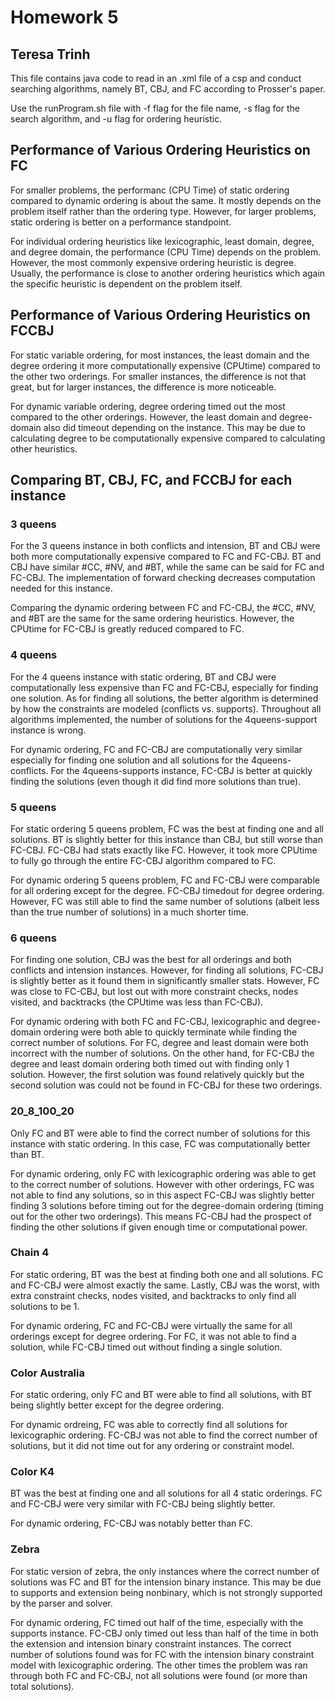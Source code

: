 # Homework 5
## Teresa Trinh

This file contains java code to read in an .xml file of a csp and conduct searching algorithms, namely BT, CBJ, and FC according to Prosser's paper. 

Use the runProgram.sh file with -f flag for the file name, -s flag for the search algorithm, and -u flag for ordering heuristic.

## Performance of Various Ordering Heuristics on FC
For smaller problems, the performanc (CPU Time) of static ordering compared to dynamic ordering is about the same. It mostly depends on the problem itself rather than the ordering type. However, for larger problems, static ordering is better on a performance standpoint. 

For individual ordering heuristics like lexicographic, least domain, degree, and degree domain, the performance (CPU Time) depends on the problem. However, the most commonly expensive ordering heuristic is degree. Usually, the performance is close to another ordering heuristics which again the specific heuristic is dependent on the problem itself. 

## Performance of Various Ordering Heuristics on FCCBJ
For static variable ordering, for most instances, the least domain and the degree ordering it more computationally expensive (CPUtime) compared to the other two orderings. For smaller instances, the difference is not that great, but for larger instances, the difference is more noticeable. 

For dynamic variable ordering, degree ordering timed out the most compared to the other orderings. However, the least domain and degree-domain also did timeout depending on the instance. This may be due to calculating degree to be computationally expensive compared to calculating other heuristics. 

## Comparing BT, CBJ, FC, and FCCBJ for each instance
### 3 queens
For the 3 queens instance in both conflicts and intension, BT and CBJ were both more computationally expensive compared to FC and FC-CBJ. BT and CBJ have similar #CC, #NV, and #BT, while the same can be said for FC and FC-CBJ. The implementation of forward checking decreases computation needed for this instance. 

Comparing the dynamic ordering between FC and FC-CBJ, the #CC, #NV, and #BT are the same for the same ordering heuristics. However, the CPUtime for FC-CBJ is greatly reduced compared to FC. 

### 4 queens
For the 4 queens instance with static ordering, BT and CBJ were computationally less expensive than FC and FC-CBJ, especially for finding one solution. As for finding all solutions, the better algorithm is determined by how the constraints are modeled (conflicts vs. supports). Throughout all algorithms implemented, the number of solutions for the 4queens-support instance is wrong. 

For dynamic ordering, FC and FC-CBJ are computationally very similar especially for finding one solution and all solutions for the 4queens-conflicts. For the 4queens-supports instance, FC-CBJ is better at quickly finding the solutions (even though it did find more solutions than true).

### 5 queens
For static ordering 5 queens problem, FC was the best at finding one and all solutions. BT is slightly better for this instance than CBJ, but still worse than FC-CBJ. FC-CBJ had stats exactly like FC. However, it took more CPUtime to fully go through the entire FC-CBJ algorithm compared to FC. 

For dynamic ordering 5 queens problem, FC and FC-CBJ were comparable for all ordering except for the degree. FC-CBJ timedout for degree ordering. However, FC was still able to find the same number of solutions (albeit less than the true number of solutions) in a much shorter time. 

### 6 queens
For finding one solution, CBJ was the best for all orderings and both conflicts and intension instances. However, for finding all solutions, FC-CBJ is slightly better as it found them in significantly smaller stats. However, FC was close to FC-CBJ, but lost out with more constraint checks, nodes visited, and backtracks (the CPUtime was less than FC-CBJ). 

For dynamic ordering with both FC and FC-CBJ, lexicographic and degree-domain ordering were both able to quickly terminate while finding the correct number of solutions. For FC, degree and least domain were both incorrect with the number of solutions. On the other hand, for FC-CBJ the degree and least domain ordering both timed out with finding only 1 solution. However, the first solution was found relatively quickly but the second solution was could not be found in FC-CBJ for these two orderings. 

### 20_8_100_20
Only FC and BT were able to find the correct number of solutions for this instance with static ordering. In this case, FC was computationally better than BT. 

For dynamic ordering, only FC with lexicographic ordering was able to get to the correct number of solutions. However with other orderings, FC was not able to find any solutions, so in this aspect FC-CBJ was slightly better finding 3 solutions before timing out for the degree-domain ordering (timing out for the other two orderings). This means FC-CBJ had the prospect of finding the other solutions if given enough time or computational power. 

### Chain 4
For static ordering, BT was the best at finding both one and all solutions. FC and FC-CBJ were almost exactly the same. Lastly, CBJ was the worst, with extra constraint checks, nodes visited, and backtracks to only find all solutions to be 1. 

For dynamic ordering, FC and FC-CBJ were virtually the same for all orderings except for degree ordering. For FC, it was not able to find a solution, while FC-CBJ timed out without finding a single solution. 

### Color Australia
For static ordering, only FC and BT were able to find all solutions, with BT being slightly better except for the degree ordering. 

For dynamic ordreing, FC was able to correctly find all solutions for lexicographic ordering. FC-CBJ was not able to find the correct number of solutions, but it did not time out for any ordering or constraint model. 

### Color K4
BT was the best at finding one and all solutions for all 4 static orderings. FC and FC-CBJ were very similar with FC-CBJ being slightly better. 

For dynamic ordering, FC-CBJ was notably better than FC. 

### Zebra
For static version of zebra, the only instances where the correct number of solutions was FC and BT for the intension binary instance. This may be due to supports and extension being nonbinary, which is not strongly supported by the parser and solver. 

For dynamic ordering, FC timed out half of the time, especially with the supports instance. FC-CBJ only timed out less than half of the time in both the extension and intension binary constraint instances. The correct number of solutions found was for FC with the intension binary constraint model with lexicographic ordering. The other times the problem was ran through both FC and FC-CBJ, not all solutions were found (or more than total solutions).

